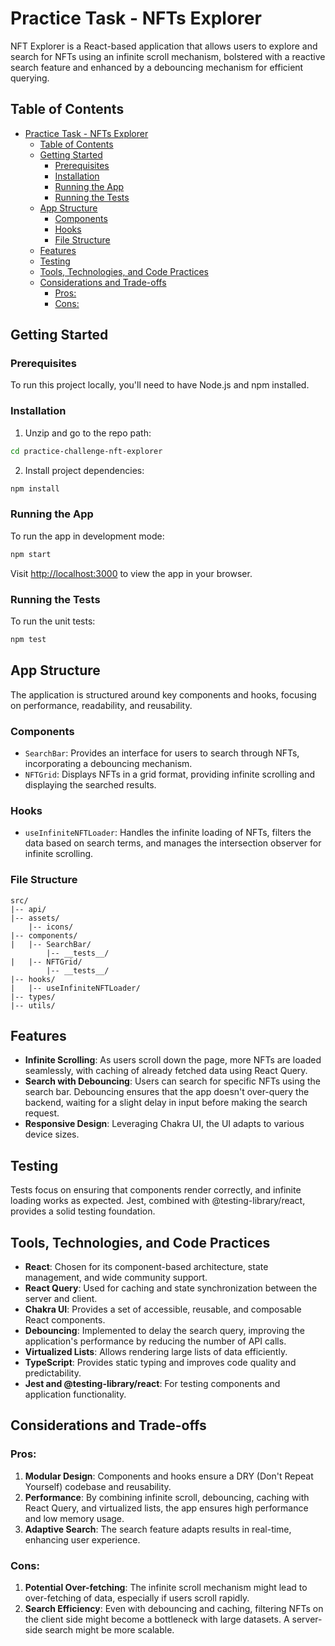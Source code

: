 # Practice Task - NFTs Explorer

NFT Explorer is a React-based application that allows users to explore and search for NFTs using an infinite scroll mechanism, bolstered with a reactive search feature and enhanced by a debouncing mechanism for efficient querying.

## Table of Contents
- [Practice Task - NFTs Explorer](#practice-task---nfts-explorer)
  - [Table of Contents](#table-of-contents)
  - [Getting Started](#getting-started)
    - [Prerequisites](#prerequisites)
    - [Installation](#installation)
    - [Running the App](#running-the-app)
    - [Running the Tests](#running-the-tests)
  - [App Structure](#app-structure)
    - [Components](#components)
    - [Hooks](#hooks)
    - [File Structure](#file-structure)
  - [Features](#features)
  - [Testing](#testing)
  - [Tools, Technologies, and Code Practices](#tools-technologies-and-code-practices)
  - [Considerations and Trade-offs](#considerations-and-trade-offs)
    - [Pros:](#pros)
    - [Cons:](#cons)

## Getting Started

### Prerequisites

To run this project locally, you'll need to have Node.js and npm installed.

### Installation

1. Unzip and go to the repo path:
```bash
cd practice-challenge-nft-explorer
```

2. Install project dependencies:
```bash
npm install
```

### Running the App

To run the app in development mode:

```bash
npm start
```

Visit [http://localhost:3000](http://localhost:3000) to view the app in your browser.

### Running the Tests

To run the unit tests:

```bash
npm test
```

## App Structure

The application is structured around key components and hooks, focusing on performance, readability, and reusability.

### Components
- `SearchBar`: Provides an interface for users to search through NFTs, incorporating a debouncing mechanism.
- `NFTGrid`: Displays NFTs in a grid format, providing infinite scrolling and displaying the searched results.

### Hooks
- `useInfiniteNFTLoader`: Handles the infinite loading of NFTs, filters the data based on search terms, and manages the intersection observer for infinite scrolling.

### File Structure

```
src/
|-- api/
|-- assets/
    |-- icons/
|-- components/
|   |-- SearchBar/
        |-- __tests__/
|   |-- NFTGrid/
        |-- __tests__/
|-- hooks/
|   |-- useInfiniteNFTLoader/
|-- types/
|-- utils/
```

## Features

- **Infinite Scrolling**: As users scroll down the page, more NFTs are loaded seamlessly, with caching of already fetched data using React Query.
- **Search with Debouncing**: Users can search for specific NFTs using the search bar. Debouncing ensures that the app doesn't over-query the backend, waiting for a slight delay in input before making the search request.
- **Responsive Design**: Leveraging Chakra UI, the UI adapts to various device sizes.

## Testing

Tests focus on ensuring that components render correctly, and infinite loading works as expected. Jest, combined with @testing-library/react, provides a solid testing foundation.

## Tools, Technologies, and Code Practices

- **React**: Chosen for its component-based architecture, state management, and wide community support.
- **React Query**: Used for caching and state synchronization between the server and client.
- **Chakra UI**: Provides a set of accessible, reusable, and composable React components.
- **Debouncing**: Implemented to delay the search query, improving the application's performance by reducing the number of API calls.
- **Virtualized Lists**: Allows rendering large lists of data efficiently.
- **TypeScript**: Provides static typing and improves code quality and predictability.
- **Jest and @testing-library/react**: For testing components and application functionality.

## Considerations and Trade-offs

### Pros:
1. **Modular Design**: Components and hooks ensure a DRY (Don't Repeat Yourself) codebase and reusability.
2. **Performance**: By combining infinite scroll, debouncing, caching with React Query, and virtualized lists, the app ensures high performance and low memory usage.
3. **Adaptive Search**: The search feature adapts results in real-time, enhancing user experience.

### Cons:
1. **Potential Over-fetching**: The infinite scroll mechanism might lead to over-fetching of data, especially if users scroll rapidly.
2. **Search Efficiency**: Even with debouncing and caching, filtering NFTs on the client side might become a bottleneck with large datasets. A server-side search might be more scalable.